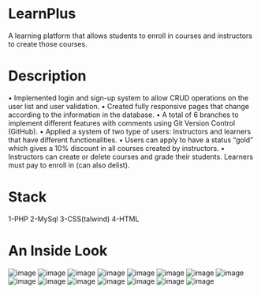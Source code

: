 # LearnPlus
  A learning platform that allows students to enroll in courses and instructors to create those courses.
# Description
  •	Implemented login and sign-up system to allow CRUD operations on the user list and user validation.
  •	Created fully responsive pages that change according to the information in the database.
  •	A total of 6 branches to implement different features with comments using Git Version Control (GitHub).
  •	Applied a system of two type of users: Instructors and learners that have different functionalities.
  •	Users can apply to have a status “gold” which gives a 10% discount in all courses created by instructors.
  •	Instructors can create or delete courses and grade their students. Learners must pay to enroll in (can also delist).
# Stack
  1-PHP 2-MySql 3-CSS(talwind) 4-HTML
# An Inside Look
![image](https://github.com/mathiasF21/LearnPlus/assets/107279216/a294c6bb-412e-4de5-b0c1-29dc9ee97b89)
![image](https://github.com/mathiasF21/LearnPlus/assets/107279216/2cd74c1e-a9ef-4f4d-8e53-44b5957e3cf5)
![image](https://github.com/mathiasF21/LearnPlus/assets/107279216/03317f70-891a-4dfb-8440-d4d4936e4fe3)
![image](https://github.com/mathiasF21/LearnPlus/assets/107279216/a7e91d61-c363-4edf-8b8b-8890441b95f6)
![image](https://github.com/mathiasF21/LearnPlus/assets/107279216/3f047483-3057-4dee-ba37-c5828ce71342)
![image](https://github.com/mathiasF21/LearnPlus/assets/107279216/fa60fda8-20e0-4c35-9978-e7d189938a4d)
![image](https://github.com/mathiasF21/LearnPlus/assets/107279216/ed3cb783-d663-47ba-8d04-183620d87506)
![image](https://github.com/mathiasF21/LearnPlus/assets/107279216/4adfdc83-ed29-4448-bb36-afc7f6bdd514)
![image](https://github.com/mathiasF21/LearnPlus/assets/107279216/8179b10e-8e6d-4bfb-9cdb-08d2a0b61c22)
![image](https://github.com/mathiasF21/LearnPlus/assets/107279216/b916538c-af0f-496c-aa72-fe9c2beeb477)
![image](https://github.com/mathiasF21/LearnPlus/assets/107279216/6367599c-6402-4c2c-9b3a-dbd25da1a25f)
![image](https://github.com/mathiasF21/LearnPlus/assets/107279216/f936ed40-eade-4dd2-a8a9-8df34d0e42f6)
![image](https://github.com/mathiasF21/LearnPlus/assets/107279216/9375ea4a-1352-4c40-9ed1-5ae554022fac)
![image](https://github.com/mathiasF21/LearnPlus/assets/107279216/70ec3f4e-d0a4-40c6-882f-58fd5dac64bd)
![image](https://github.com/mathiasF21/LearnPlus/assets/107279216/2bfc6c31-853a-4715-8325-0afc4d750add)
